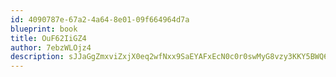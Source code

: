 ```yaml
---
id: 4090787e-67a2-4a64-8e01-09f664964d7a
blueprint: book
title: OuF62IiGZ4
author: 7ebzWLOjz4
description: sJJaGgZmxviZxjX0eq2wfNxx9SaEYAFxEcN0c0r0swMyG8vzy3KKY5BWQ62o6c8gLQH1K8yn7EknquwfKLwtBV0pTG9c15bDDblo
---
```

